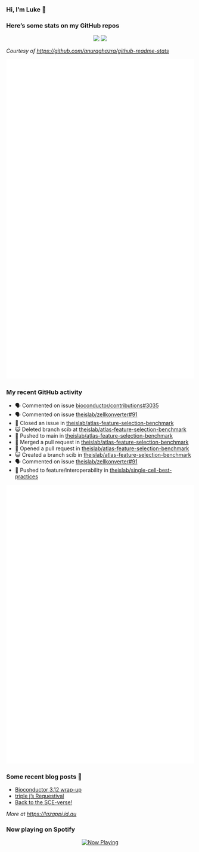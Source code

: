 
<!-- README.md is generated from README.Rmd. Please edit that file -->

### Hi, I’m Luke 👋

<!--
**lazappi/lazappi** is a ✨ _special_ ✨ repository because its `README.md` (this file) appears on your GitHub profile.

Here are some ideas to get you started:

- 🔭 I’m currently working on ...
- 🌱 I’m currently learning ...
- 👯 I’m looking to collaborate on ...
- 🤔 I’m looking for help with ...
- 💬 Ask me about ...
- 📫 How to reach me: ...
- 😄 Pronouns: ...
- ⚡ Fun fact: ...
-->

### Here’s some stats on my GitHub repos

<p align="center">
<img src="https://github-readme-stats.vercel.app/api?username=lazappi&count_private=true&show_icons=true&theme=buefy&hide_title=True">
<img src="https://github-readme-stats.vercel.app/api/top-langs/?username=lazappi&hide=html&theme=buefy&layout=compact">
</p>

*Courtesy of <https://github.com/anuraghazra/github-readme-stats>*

<p align="center" style="width:100%;">
<img src="https://github.com/lazappi/lazappi/raw/main/github-intro.svg">
</p>

### My recent GitHub activity

- 🗣 Commented on issue
  [bioconductor/contributions#3035](https://github.com/bioconductor/contributions#3035)
- 🗣 Commented on issue
  [theislab/zellkonverter#91](https://github.com/theislab/zellkonverter#91)
- 🎊 Closed an issue in
  [theislab/atlas-feature-selection-benchmark](https://github.com/theislab/atlas-feature-selection-benchmark)
- 😺 Deleted branch scib at
  [theislab/atlas-feature-selection-benchmark](https://github.com/theislab/atlas-feature-selection-benchmark)
- 📨 Pushed to main in
  [theislab/atlas-feature-selection-benchmark](https://github.com/theislab/atlas-feature-selection-benchmark)
- 🎉 Merged a pull request in
  [theislab/atlas-feature-selection-benchmark](https://github.com/theislab/atlas-feature-selection-benchmark)
- 🤔 Opened a pull request in
  [theislab/atlas-feature-selection-benchmark](https://github.com/theislab/atlas-feature-selection-benchmark)
- 😺 Created a branch scib in
  [theislab/atlas-feature-selection-benchmark](https://github.com/theislab/atlas-feature-selection-benchmark)
- 🗣 Commented on issue
  [theislab/zellkonverter#91](https://github.com/theislab/zellkonverter#91)
- 📨 Pushed to feature/interoperability in
  [theislab/single-cell-best-practices](https://github.com/theislab/single-cell-best-practices)

<p align="center" style="width:100%;">
<img src="https://github.com/lazappi/lazappi/raw/main/github-status.svg">
</p>

### Some recent blog posts 📝

- [Bioconductor 3.12
  wrap-up](https://lazappi.id.au/posts/2020-10-30-bioconductor-3-12-wrap-up/index.html)
- [triple j’s
  Requestival](https://lazappi.id.au/posts/2020-07-11-requestival/index.html)
- [Back to the
  SCE-verse!](https://lazappi.id.au/posts/2020-05-12-back-to-the-sce-verse/index.html)

*More at <https://lazappi.id.au>*

<!-- ### My latest tweet 👇 and retweet 👉 -->

### Now playing on Spotify

<p align="center">
<a href="https://now-playing-profile.lazappi.vercel.app/now-playing?open">
<img src="https://now-playing-profile.lazappi.vercel.app/now-playing" width="256" height="64" alt="Now Playing">
</a>
</p>
